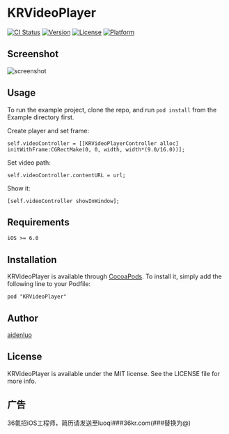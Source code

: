 # KRVideoPlayer

[![CI Status](https://travis-ci.org/36Kr-Mobile/KRVideoPlayer.svg)](https://travis-ci.org/aidenluo/KRVideoPlayer)
[![Version](https://img.shields.io/cocoapods/v/KRVideoPlayer.svg?style=flat)](http://cocoapods.org/pods/KRVideoPlayer)
[![License](https://img.shields.io/cocoapods/l/KRVideoPlayer.svg?style=flat)](http://cocoapods.org/pods/KRVideoPlayer)
[![Platform](https://img.shields.io/cocoapods/p/KRVideoPlayer.svg?style=flat)](http://cocoapods.org/pods/KRVideoPlayer)

## Screenshot

![screenshot](kr_player.gif)

## Usage

To run the example project, clone the repo, and run `pod install` from the Example directory first.

Create player and set frame:

```
self.videoController = [[KRVideoPlayerController alloc] initWithFrame:CGRectMake(0, 0, width, width*(9.0/16.0))];
```

Set video path:

```
self.videoController.contentURL = url;
```

Show it:

```
[self.videoController showInWindow];
```

## Requirements

`iOS >= 6.0`

## Installation

KRVideoPlayer is available through [CocoaPods](http://cocoapods.org). To install
it, simply add the following line to your Podfile:

```
pod "KRVideoPlayer"
```

## Author

[aidenluo](http://weibo.com/1840543654/profile)

## License

KRVideoPlayer is available under the MIT license. See the LICENSE file for more info.

## 广告

36氪招iOS工程师，简历请发送至luoqi###36kr.com(###替换为@)